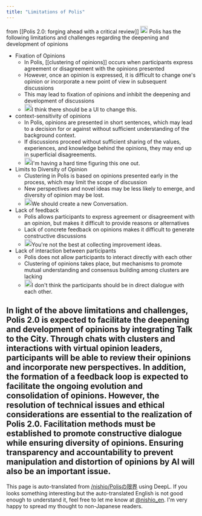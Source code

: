 ```yaml
---
title: "Limitations of Polis"
---
```


from  [[Polis 2.0: forging ahead with a critical review]]
<img src='https://scrapbox.io/api/pages/nishio-en/claude/icon' alt='claude.icon' height="19.5"/>
Polis has the following limitations and challenges regarding the deepening and development of opinions
- Fixation of Opinions
    - In Polis, [[clustering of opinions]] occurs when participants express agreement or disagreement with the opinions presented
    - However, once an opinion is expressed, it is difficult to change one's opinion or incorporate a new point of view in subsequent discussions
    - This may lead to fixation of opinions and inhibit the deepening and development of discussions
    - <img src='https://scrapbox.io/api/pages/nishio-en/nishio/icon' alt='nishio.icon' height="19.5"/>I think there should be a UI to change this.
- context-sensitivity of opinions
    - In Polis, opinions are presented in short sentences, which may lead to a decision for or against without sufficient understanding of the background context.
    - If discussions proceed without sufficient sharing of the values, experiences, and knowledge behind the opinions, they may end up in superficial disagreements.
    - <img src='https://scrapbox.io/api/pages/nishio-en/nishio/icon' alt='nishio.icon' height="19.5"/>I'm having a hard time figuring this one out.
- Limits to Diversity of Opinion
    - Clustering in Polis is based on opinions presented early in the process, which may limit the scope of discussion
    - New perspectives and novel ideas may be less likely to emerge, and diversity of opinion may be lost.
    - <img src='https://scrapbox.io/api/pages/nishio-en/nishio/icon' alt='nishio.icon' height="19.5"/>We should create a new Conversation.
- Lack of feedback
    - Polis allows participants to express agreement or disagreement with an opinion, but makes it difficult to provide reasons or alternatives
    - Lack of concrete feedback on opinions makes it difficult to generate constructive discussions
    - <img src='https://scrapbox.io/api/pages/nishio-en/nishio/icon' alt='nishio.icon' height="19.5"/>You're not the best at collecting improvement ideas.
- Lack of interaction between participants
    - Polis does not allow participants to interact directly with each other
    - Clustering of opinions takes place, but mechanisms to promote mutual understanding and consensus building among clusters are lacking
    - <img src='https://scrapbox.io/api/pages/nishio-en/nishio/icon' alt='nishio.icon' height="19.5"/>I don't think the participants should be in direct dialogue with each other.

In light of the above limitations and challenges, Polis 2.0 is expected to facilitate the deepening and development of opinions by integrating Talk to the City. Through chats with clusters and interactions with virtual opinion leaders, participants will be able to review their opinions and incorporate new perspectives. In addition, the formation of a feedback loop is expected to facilitate the ongoing evolution and consolidation of opinions.
However, the resolution of technical issues and ethical considerations are essential to the realization of Polis 2.0. Facilitation methods must be established to promote constructive dialogue while ensuring diversity of opinions. Ensuring transparency and accountability to prevent manipulation and distortion of opinions by AI will also be an important issue.
---
This page is auto-translated from [/nishio/Polisの限界](https://scrapbox.io/nishio/Polisの限界) using DeepL. If you looks something interesting but the auto-translated English is not good enough to understand it, feel free to let me know at [@nishio_en](https://twitter.com/nishio_en). I'm very happy to spread my thought to non-Japanese readers.